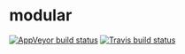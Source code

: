 # modular
  [![AppVeyor build status](https://ci.appveyor.com/api/projects/status/github/iqis/modular?branch=master&svg=true)](https://ci.appveyor.com/project/iqis/modular)
  [![Travis build status](https://travis-ci.org/iqis/modular.svg?branch=master)](https://travis-ci.org/iqis/modular)

